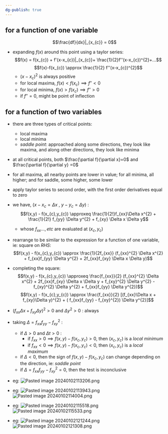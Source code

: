 ```yaml
---
dg-publish: true
---
```


## for a function of one variable
$$\frac{df}{dx}|_{x_{c}} = 0$$
-  expanding $f(x)$ around this point using a taylor series: 
$$f(x) = f(x_{c}) + f'(x-x_{c})|_{x_{c}}+ \frac{1}{2}f''(x-x_{c})^{2}+...$$
$$f(x)-f(x_{c}) \approx \frac{1}{2} f''(x-x_{c})^{2}$$
	- $(x-x_{c})^{2}$ is always positive
	- for local maxima, $f(x)<f(x_{c}) \implies f''<0$
	- for local minima, $f(x)>f(x_{c}) \implies f''>0$
	- if  $f''=0$, might be point of inflection
## for a function of two variables
- there are three types of critical points:
	- local maxima
	- local minima
	- *saddle point*: approached along some directions, they look like maxima, and along other directions, they look like minima
- at all critical points, both $\frac{\partial f}{\partial x}=0$ and $\frac{\partial f}{\partial y} =0$
- for all maxima, all nearby points are lower in value; for all minima, all higher; and for saddle, some higher, some lower
- apply taylor series to second order, with the first order derivatives equal to zero
- we have, $(x-x_{c} = \Delta x$ , $y-y_{c}=\Delta y)$ : 
$$f(x,y) - f(x_{c},y_{c}) \approxeq \frac{1}{2!}f_{xx}\Delta x^{2} + \frac{1}{2!} f_{yy} \Delta y^{2} + f_{xy} \Delta x \Delta y$$
	- whose $f_{xx}... , etc$ are evaluated at $(x_{c},y_{c})$
- rearrange to be similar to the expression for a function of one variable, ie: square on $RHS$: 
$$f(x,y) - f(x_{c},y_{c}) \approx \frac{1}{2f_{xx}} (f_{xx}^{2} \Delta x^{2} + f_{xx}f_{yy} \Delta y^{2} + 2f_{xx}f_{xy} \Delta x \Delta y)$$
- completing the square: 
$$f(x,y) - f(x_{c},y_{c}) \approxeq \frac{f_{xx}}{2} (f_{xx}^{2} \Delta x^{2} + 2f_{xx}f_{xy} \Delta x \Delta y + f_{xy}^{2} \Delta y^{2} - f_{xy}^{2} \Delta y^{2} + f_{xx}f_{yy} \Delta y^{2})$$
$$f(x,y) - f(x_{c},y_{c}) \approx \frac{f_{xx}}{2} [(f_{xx}\Delta x + f_{xy}\Delta y)^{2} + ( f_{xx}f_{yy} - f_{xy}^{2}) \Delta y^{2}]$$
- $(f_{xx}\Delta x + f_{xy}\Delta y)^{2}>0$ and $\Delta y^{2}>0$ : always
- taking $\Delta = f_{xx}f_{yy} - f_{xy}^{2}$ :
	- if $\Delta >0$ and $\Delta t > 0$ :
		- if $f_{xx}>0 \implies f(x,y)-f(x_{c},y_{c})>0$, then $(x_{c},y_{c})$ is a *local minimum*
		- if $f_{xx}<0 \implies f(x,y)-f(x_{c},y_{c})<0$, then $(x_{c},y_{c})$ is a *local maximum*
	- if $\Delta <0$, then the sign of $f(x,y)-f(x_{c},y_{c})$ can change depending on the direction, ie: *saddle point*
	- if $\Delta = f_{xx}f_{yy} - f_{xy}^{2} = 0$, then the test is inconclusive

- eg: ![Pasted image 20240102113206.png](/img/user/pics/Pasted%20image%2020240102113206.png)

- eg: ![Pasted image 20240102113943.png](/img/user/pics/Pasted%20image%2020240102113943.png) ![Pasted image 20240102114004.png](/img/user/pics/Pasted%20image%2020240102114004.png)
- eg: ![Pasted image 20240102115518.png](/img/user/pics/Pasted%20image%2020240102115518.png) ![Pasted image 20240102115533.png](/img/user/pics/Pasted%20image%2020240102115533.png)
- eg: ![Pasted image 20240102121244.png](/img/user/pics/Pasted%20image%2020240102121244.png) ![Pasted image 20240102121308.png](/img/user/pics/Pasted%20image%2020240102121308.png)
	